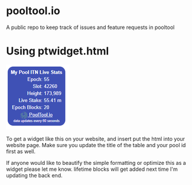 # pooltool.io
A public repo to keep track of issues and feature requests in pooltool


# Using ptwidget.html

![ptwidget](ptwidget.png)

To get a widget like this on your website, and insert put the html into your website page.  Make sure you update the title of the table and your pool id first as well.

If anyone would like to beautify the simple formatting or optimize this as a widget please let me know.  lifetime blocks will get added next time I'm updating the back end.


